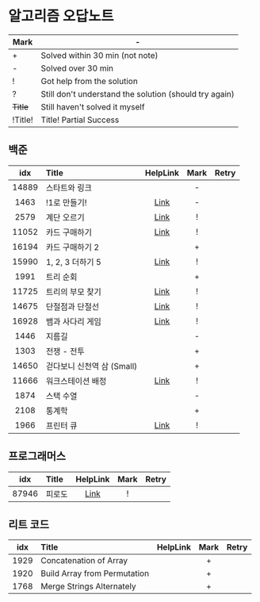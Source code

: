 # 알고리즘 오답노트

| Mark	     | -                                                      |
|-----------|--------------------------------------------------------|
| +	        | Solved within 30 min (not note)                        |
| -         | Solved over 30 min                                     |
| !         | 	Got help from the solution                            |
| ?         | Still don't understand the solution (should try again) |
| ~~Title~~ | 	Still haven't solved it myself                        |
| !Title!   | Title!	Partial Success                                 |

## 백준
|  idx  | Title              |                                                                                       HelpLink                                                                                       | Mark | Retry |
|:-----:|:-------------------|:------------------------------------------------------------------------------------------------------------------------------------------------------------------------------------:|:----:|:-----:|
| 14889 | 스타트와 링크            |                                                                                                                                                                                      |  -   |
| 1463  | !1로 만들기!           |                                                                  [Link](https://www.acmicpc.net/board/view/132733)                                                                   |  -   |
| 2579  | 계단 오르기             | [Link](https://velog.io/@hyuntall/%EB%B0%B1%EC%A4%80-2579%EB%B2%88-%EA%B3%84%EB%8B%A8-%EC%98%A4%EB%A5%B4%EA%B8%B0-%EB%AC%B8%EC%A0%9C-%ED%92%80%EC%9D%B4-%ED%8C%8C%EC%9D%B4%EC%8D%AC) |  !   |
| 11052 | 카드 구매하기            |                                                                      [Link](https://jyeonnyang2.tistory.com/56)                                                                      |  !   |
| 16194 | 카드 구매하기 2          |                                                                                                                                                                                      |  +   |
| 15990 | 1, 2, 3 더하기 5      |                                                                      [Link](https://jdselectron.tistory.com/71)                                                                      |  !   |
| 1991  | 트리 순회              |                                                                                                                                                                                      |  +   |
| 11725 | 트리의 부모 찾기          |                     [Link](https://pottatt0.tistory.com/entry/%EB%B0%B1%EC%A4%80-11725-python-%ED%8A%B8%EB%A6%AC%EC%9D%98-%EB%B6%80%EB%AA%A8-%EC%B0%BE%EA%B8%B0)                     |  !   |       |
| 14675 | 단절점과 단절선           |                  [Link](https://littlesam95.tistory.com/entry/BOJGold-5-%EB%B0%B1%EC%A4%80-14675-%EB%8B%A8%EC%A0%88%EC%A0%90%EA%B3%BC-%EB%8B%A8%EC%A0%88%EC%84%A0C)                  |  !   |       |
| 16928 | 뱀과 사다리 게임          |                                                                      [Link](https://data-flower.tistory.com/82)                                                                      |  !   |       |
| 1446  | 지름길                |                                                                                                                                                                                      |  -   |       |
| 1303  | 전쟁 - 전투            |                                                                                                                                                                                      |  +   |       |
| 14650 | 걷다보니 신천역 삼 (Small) |                                                                                                                                                                                      |  +   |       |
| 11666 | 워크스테이션 배정          |                            [Link](https://youngmon.tistory.com/entry/BOJ-11666-%EC%9B%8C%ED%81%AC%EC%8A%A4%ED%85%8C%EC%9D%B4%EC%85%98-%EB%B0%B0%EC%A0%95)                            |  !   |       |
| 1874  | 스택 수열              |                                                                                                                                                                                      |  -   |       |
| 2108  | 통계학                |                                                                                                                                                                                      |  +   |       |
| 1966  | 프린터 큐              |                                                                        [Link](https://116116.tistory.com/36)                                                                         |  !   |       |
## 프로그래머스
|  idx  | Title |                         HelpLink                         | Mark | Retry |
|:-----:|:------|:--------------------------------------------------------:|:----:|:-----:|
| 87946 | 피로도   | [Link](https://school.programmers.co.kr/questions/47400) |  !   |       |

## 리트 코드
| idx  | Title                        | HelpLink | Mark | Retry |
|:----:|:-----------------------------|:--------:|:----:|:-----:|
| 1929 | Concatenation of Array       |          |  +   |       | 
| 1920 | Build Array from Permutation |          |  +   |       |
| 1768 | Merge Strings Alternately    |          |  +   |       |